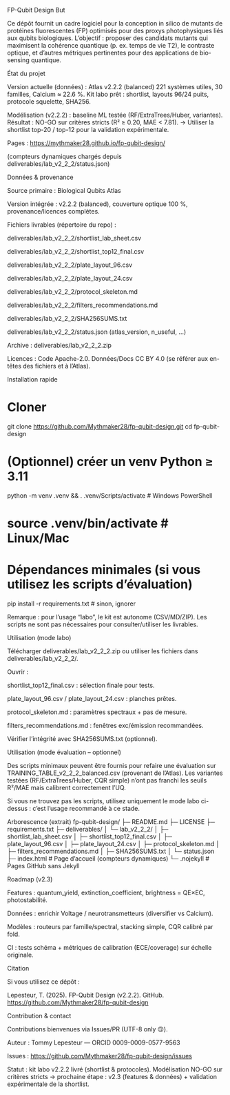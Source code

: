 FP-Qubit Design
But

Ce dépôt fournit un cadre logiciel pour la conception in silico de mutants de protéines fluorescentes (FP) optimisés pour des proxys photophysiques liés aux qubits biologiques. L’objectif : proposer des candidats mutants qui maximisent la cohérence quantique (p. ex. temps de vie T2), le contraste optique, et d’autres métriques pertinentes pour des applications de bio-sensing quantique.

État du projet

Version actuelle (données) : Atlas v2.2.2 (balanced)
221 systèmes utiles, 30 familles, Calcium ≈ 22.6 %.
Kit labo prêt : shortlist, layouts 96/24 puits, protocole squelette, SHA256.

Modélisation (v2.2.2) : baseline ML testée (RF/ExtraTrees/Huber, variantes).
Résultat : NO-GO sur critères stricts (R² ≥ 0.20, MAE < 7.81).
→ Utiliser la shortlist top-20 / top-12 pour la validation expérimentale.

Pages : https://mythmaker28.github.io/fp-qubit-design/

(compteurs dynamiques chargés depuis deliverables/lab_v2_2_2/status.json)

Données & provenance

Source primaire : Biological Qubits Atlas

Version intégrée : v2.2.2 (balanced), couverture optique 100 %, provenance/licences complètes.

Fichiers livrables (répertoire du repo) :

deliverables/lab_v2_2_2/shortlist_lab_sheet.csv

deliverables/lab_v2_2_2/shortlist_top12_final.csv

deliverables/lab_v2_2_2/plate_layout_96.csv

deliverables/lab_v2_2_2/plate_layout_24.csv

deliverables/lab_v2_2_2/protocol_skeleton.md

deliverables/lab_v2_2_2/filters_recommendations.md

deliverables/lab_v2_2_2/SHA256SUMS.txt

deliverables/lab_v2_2_2/status.json (atlas_version, n_useful, …)

Archive : deliverables/lab_v2_2_2.zip

Licences :
Code Apache-2.0. Données/Docs CC BY 4.0 (se référer aux en-têtes des fichiers et à l’Atlas).

Installation rapide
# Cloner
git clone https://github.com/Mythmaker28/fp-qubit-design.git
cd fp-qubit-design

# (Optionnel) créer un venv Python ≥ 3.11
python -m venv .venv && . .venv/Scripts/activate      # Windows PowerShell
# source .venv/bin/activate                           # Linux/Mac

# Dépendances minimales (si vous utilisez les scripts d’évaluation)
pip install -r requirements.txt  # sinon, ignorer


Remarque : pour l’usage “labo”, le kit est autonome (CSV/MD/ZIP). Les scripts ne sont pas nécessaires pour consulter/utiliser les livrables.

Utilisation (mode labo)

Télécharger deliverables/lab_v2_2_2.zip ou utiliser les fichiers dans deliverables/lab_v2_2_2/.

Ouvrir :

shortlist_top12_final.csv : sélection finale pour tests.

plate_layout_96.csv / plate_layout_24.csv : planches prêtes.

protocol_skeleton.md : paramètres spectraux + pas de mesure.

filters_recommendations.md : fenêtres exc/émission recommandées.

Vérifier l’intégrité avec SHA256SUMS.txt (optionnel).

Utilisation (mode évaluation – optionnel)

Des scripts minimaux peuvent être fournis pour refaire une évaluation sur TRAINING_TABLE_v2_2_2_balanced.csv (provenant de l’Atlas).
Les variantes testées (RF/ExtraTrees/Huber, CQR simple) n’ont pas franchi les seuils R²/MAE mais calibrent correctement l’UQ.

Si vous ne trouvez pas les scripts, utilisez uniquement le mode labo ci-dessus : c’est l’usage recommandé à ce stade.

Arborescence (extrait)
fp-qubit-design/
├─ README.md
├─ LICENSE
├─ requirements.txt
├─ deliverables/
│  └─ lab_v2_2_2/
│     ├─ shortlist_lab_sheet.csv
│     ├─ shortlist_top12_final.csv
│     ├─ plate_layout_96.csv
│     ├─ plate_layout_24.csv
│     ├─ protocol_skeleton.md
│     ├─ filters_recommendations.md
│     ├─ SHA256SUMS.txt
│     └─ status.json
├─ index.html            # Page d’accueil (compteurs dynamiques)
└─ .nojekyll             # Pages GitHub sans Jekyll

Roadmap (v2.3)

Features : quantum_yield, extinction_coefficient, brightness = QE×EC, photostabilité.

Données : enrichir Voltage / neurotransmetteurs (diversifier vs Calcium).

Modèles : routeurs par famille/spectral, stacking simple, CQR calibré par fold.

CI : tests schéma + métriques de calibration (ECE/coverage) sur échelle originale.

Citation

Si vous utilisez ce dépôt :

Lepesteur, T. (2025). FP-Qubit Design (v2.2.2). GitHub. https://github.com/Mythmaker28/fp-qubit-design

Contribution & contact

Contributions bienvenues via Issues/PR (UTF-8 only 🙃).

Auteur : Tommy Lepesteur — ORCID 0009-0009-0577-9563

Issues : https://github.com/Mythmaker28/fp-qubit-design/issues

Statut : kit labo v2.2.2 livré (shortlist & protocoles). Modélisation NO-GO sur critères stricts → prochaine étape : v2.3 (features & données) + validation expérimentale de la shortlist.


